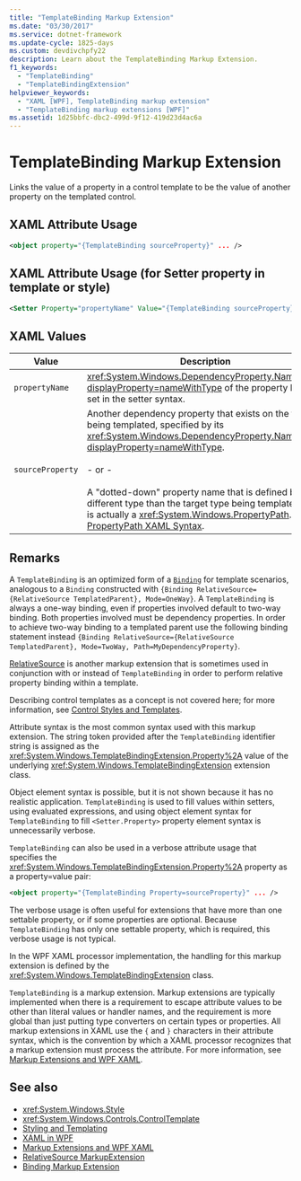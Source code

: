 ```yaml
---
title: "TemplateBinding Markup Extension"
ms.date: "03/30/2017"
ms.service: dotnet-framework
ms.update-cycle: 1825-days
ms.custom: devdivchpfy22
description: Learn about the TemplateBinding Markup Extension.
f1_keywords:
  - "TemplateBinding"
  - "TemplateBindingExtension"
helpviewer_keywords:
  - "XAML [WPF], TemplateBinding markup extension"
  - "TemplateBinding markup extensions [WPF]"
ms.assetid: 1d25bbfc-dbc2-499d-9f12-419d23d4ac6a
---
```

# TemplateBinding Markup Extension

Links the value of a property in a control template to be the value of another property on the templated control.

## XAML Attribute Usage

```xml
<object property="{TemplateBinding sourceProperty}" ... />
```

## XAML Attribute Usage (for Setter property in template or style)

```xml
<Setter Property="propertyName" Value="{TemplateBinding sourceProperty}" ... />
```

## XAML Values

| Value | Description |
|-------|-------------|
|`propertyName`|<xref:System.Windows.DependencyProperty.Name%2A?displayProperty=nameWithType> of the property being set in the setter syntax.|
|`sourceProperty`|Another dependency property that exists on the type being templated, specified by its <xref:System.Windows.DependencyProperty.Name%2A?displayProperty=nameWithType>.<br /><br /> - or -<br /><br /> A "dotted-down" property name that is defined by a different type than the target type being templated. This is actually a <xref:System.Windows.PropertyPath>. See [PropertyPath XAML Syntax](propertypath-xaml-syntax.md).|

## Remarks

A `TemplateBinding` is an optimized form of a [`Binding`](binding-markup-extension.md) for template scenarios, analogous to a `Binding` constructed with `{Binding RelativeSource={RelativeSource TemplatedParent}, Mode=OneWay}`. A `TemplateBinding` is always a one-way binding, even if properties involved default to two-way binding. Both properties involved must be dependency properties. In order to achieve two-way binding to a templated parent use the following binding statement instead
`{Binding RelativeSource={RelativeSource TemplatedParent}, Mode=TwoWay, Path=MyDependencyProperty}`.

[RelativeSource](relativesource-markupextension.md) is another markup extension that is sometimes used in conjunction with or instead of `TemplateBinding` in order to perform relative property binding within a template.

Describing control templates as a concept is not covered here; for more information, see [Control Styles and Templates](../controls/control-styles-and-templates.md).

Attribute syntax is the most common syntax used with this markup extension. The string token provided after the `TemplateBinding` identifier string is assigned as the <xref:System.Windows.TemplateBindingExtension.Property%2A> value of the underlying <xref:System.Windows.TemplateBindingExtension> extension class.

Object element syntax is possible, but it is not shown because it has no realistic application. `TemplateBinding` is used to fill values within setters, using evaluated expressions, and using object element syntax for `TemplateBinding` to fill `<Setter.Property>` property element syntax is unnecessarily verbose.

`TemplateBinding` can also be used in a verbose attribute usage that specifies the <xref:System.Windows.TemplateBindingExtension.Property%2A> property as a property=value pair:

```xml
<object property="{TemplateBinding Property=sourceProperty}" ... />
```

The verbose usage is often useful for extensions that have more than one settable property, or if some properties are optional. Because `TemplateBinding` has only one settable property, which is required, this verbose usage is not typical.

In the WPF XAML processor implementation, the handling for this markup extension is defined by the <xref:System.Windows.TemplateBindingExtension> class.

`TemplateBinding` is a markup extension. Markup extensions are typically implemented when there is a requirement to escape attribute values to be other than literal values or handler names, and the requirement is more global than just putting type converters on certain types or properties. All markup extensions in XAML use the `{` and `}` characters in their attribute syntax, which is the convention by which a XAML processor recognizes that a markup extension must process the attribute. For more information, see [Markup Extensions and WPF XAML](markup-extensions-and-wpf-xaml.md).

## See also

- <xref:System.Windows.Style>
- <xref:System.Windows.Controls.ControlTemplate>
- [Styling and Templating](../controls/styles-templates-overview.md)
- [XAML in WPF](../xaml/index.md)
- [Markup Extensions and WPF XAML](markup-extensions-and-wpf-xaml.md)
- [RelativeSource MarkupExtension](relativesource-markupextension.md)
- [Binding Markup Extension](binding-markup-extension.md)
